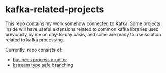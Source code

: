 # kafka-related-projects


This repo contains my work somehow connected to Kafka. Some projects inside will have useful extensions 
related to common kafka libraries used previously by me on day-to-day basis, 
and some are ready to use solution related to kafka processing. 

Currently, repo consists of:
- [business process monitor](./business-process-monitor/README.md)
- [kstream type safe branching]()
